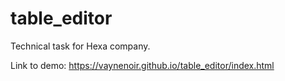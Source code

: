 # table_editor
Technical task for Hexa company.

Link to demo: https://vaynenoir.github.io/table_editor/index.html
